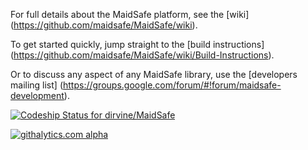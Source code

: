 For full details about the MaidSafe platform, see the [wiki] (https://github.com/maidsafe/MaidSafe/wiki).

To get started quickly, jump straight to the [build instructions] (https://github.com/maidsafe/MaidSafe/wiki/Build-Instructions).

Or to discuss any aspect of any MaidSafe library, use the [developers mailing list] (https://groups.google.com/forum/#!forum/maidsafe-development).

[ ![Codeship Status for dirvine/MaidSafe](https://www.codeship.io/projects/2a4a6830-0ee1-0132-5580-469557c864a2/status)](https://www.codeship.io/projects/32526)

[![githalytics.com alpha](https://cruel-carlota.pagodabox.com/a7b68d398193904dc9d31ab4a0ecd6d1 "githalytics.com")](http://githalytics.com/maidsafe/MaidSafe)

